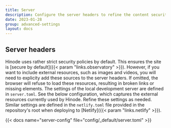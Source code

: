 ```yaml
---
title: Server
description: Configure the server headers to refine the content security policy.
date: 2023-01-28
group: advanced-settings
layout: docs
---
```


<!-- TODO: expand -->

## Server headers

Hinode uses rather strict security policies by default. This ensures the site is [secure by default]({{< param "links.observatory" >}}). However, if you want to include external resources, such as images and videos, you will need to explicity add these sources to the server headers. If omitted, the browser will refuse to load these resources, resulting in broken links or missing elements. The settings of the local development server are defined in `server.toml`. See the below configuration, which captures the external resources currently used by Hinode. Refine these settings as needed. Similar settings are defined in the `netlify.toml` file provided in the repository's root when deploying to [Netlify]({{< param "links.netlify" >}}).

{{< docs name="server-config" file="config/_default/server.toml" >}}
